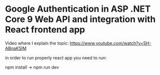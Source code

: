 # Google Authentication in ASP .NET Core 9 Web API and integration with React frontend app

Video where I explain the topic:
https://www.youtube.com/watch?v=SH-ABnaKSIM

in order to run properly react app you need to run:

npm install -> npm run dev
